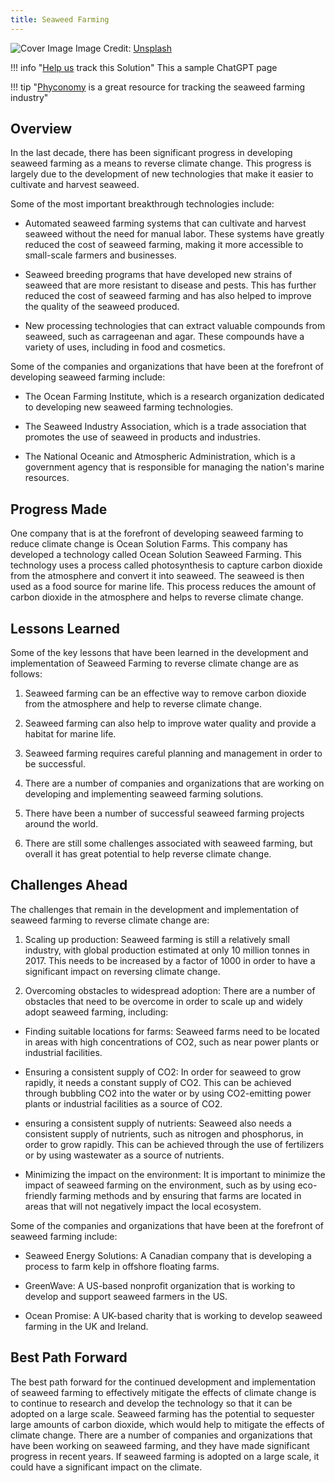 ```yaml
---
title: Seaweed Farming
---
```


![Cover Image](https://images.unsplash.com/photo-1650802760228-38d7bcd10c28?crop=entropy&cs=tinysrgb&fit=max&fm=jpg&ixid=M3w0NDYzODh8MHwxfHNlYXJjaHwxfHxTZWF3ZWVkJTIwRmFybWluZ3xlbnwwfHx8fDE2ODM3NTM0OTd8MA&ixlib=rb-4.0.3&q=80&w=1080)
Image Credit: [Unsplash](https://unsplash.com/@eldocr)

!!! info "[Help us](../../contribute) track this Solution"
    This a sample ChatGPT page

!!! tip "[Phyconomy](https://phyconomy.net) is a great resource for tracking the seaweed farming industry"

## Overview

In the last decade, there has been significant progress in developing seaweed farming as a means to reverse climate change. This progress is largely due to the development of new technologies that make it easier to cultivate and harvest seaweed.

Some of the most important breakthrough technologies include:

- Automated seaweed farming systems that can cultivate and harvest seaweed without the need for manual labor. These systems have greatly reduced the cost of seaweed farming, making it more accessible to small-scale farmers and businesses.

- Seaweed breeding programs that have developed new strains of seaweed that are more resistant to disease and pests. This has further reduced the cost of seaweed farming and has also helped to improve the quality of the seaweed produced.

- New processing technologies that can extract valuable compounds from seaweed, such as carrageenan and agar. These compounds have a variety of uses, including in food and cosmetics.

Some of the companies and organizations that have been at the forefront of developing seaweed farming include:

- The Ocean Farming Institute, which is a research organization dedicated to developing new seaweed farming technologies.

- The Seaweed Industry Association, which is a trade association that promotes the use of seaweed in products and industries.

- The National Oceanic and Atmospheric Administration, which is a government agency that is responsible for managing the nation's marine resources.

## Progress Made

One company that is at the forefront of developing seaweed farming to reduce climate change is Ocean Solution Farms. This company has developed a technology called Ocean Solution Seaweed Farming. This technology uses a process called photosynthesis to capture carbon dioxide from the atmosphere and convert it into seaweed. The seaweed is then used as a food source for marine life. This process reduces the amount of carbon dioxide in the atmosphere and helps to reverse climate change.

## Lessons Learned

Some of the key lessons that have been learned in the development and implementation of Seaweed Farming to reverse climate change are as follows:

1. Seaweed farming can be an effective way to remove carbon dioxide from the atmosphere and help to reverse climate change.

2. Seaweed farming can also help to improve water quality and provide a habitat for marine life.

3. Seaweed farming requires careful planning and management in order to be successful.

4. There are a number of companies and organizations that are working on developing and implementing seaweed farming solutions.

5. There have been a number of successful seaweed farming projects around the world.

6. There are still some challenges associated with seaweed farming, but overall it has great potential to help reverse climate change.

## Challenges Ahead

The challenges that remain in the development and implementation of seaweed farming to reverse climate change are:

1) Scaling up production: Seaweed farming is still a relatively small industry, with global production estimated at only 10 million tonnes in 2017. This needs to be increased by a factor of 1000 in order to have a significant impact on reversing climate change.

2) Overcoming obstacles to widespread adoption: There are a number of obstacles that need to be overcome in order to scale up and widely adopt seaweed farming, including:

- Finding suitable locations for farms: Seaweed farms need to be located in areas with high concentrations of CO2, such as near power plants or industrial facilities.

- Ensuring a consistent supply of CO2: In order for seaweed to grow rapidly, it needs a constant supply of CO2. This can be achieved through bubbling CO2 into the water or by using CO2-emitting power plants or industrial facilities as a source of CO2.

- ensuring a consistent supply of nutrients: Seaweed also needs a consistent supply of nutrients, such as nitrogen and phosphorus, in order to grow rapidly. This can be achieved through the use of fertilizers or by using wastewater as a source of nutrients.

- Minimizing the impact on the environment: It is important to minimize the impact of seaweed farming on the environment, such as by using eco-friendly farming methods and by ensuring that farms are located in areas that will not negatively impact the local ecosystem.

Some of the companies and organizations that have been at the forefront of seaweed farming include:

- Seaweed Energy Solutions: A Canadian company that is developing a process to farm kelp in offshore floating farms.

- GreenWave: A US-based nonprofit organization that is working to develop and support seaweed farmers in the US.

- Ocean Promise: A UK-based charity that is working to develop seaweed farming in the UK and Ireland.

## Best Path Forward

The best path forward for the continued development and implementation of seaweed farming to effectively mitigate the effects of climate change is to continue to research and develop the technology so that it can be adopted on a large scale. Seaweed farming has the potential to sequester large amounts of carbon dioxide, which would help to mitigate the effects of climate change. There are a number of companies and organizations that have been working on seaweed farming, and they have made significant progress in recent years. If seaweed farming is adopted on a large scale, it could have a significant impact on the climate.
